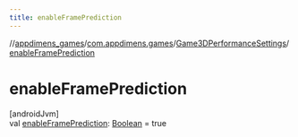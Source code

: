 ```yaml
---
title: enableFramePrediction
---
```

//[appdimens_games](../../../index.html)/[com.appdimens.games](../index.html)/[Game3DPerformanceSettings](index.html)/[enableFramePrediction](enable-frame-prediction.html)



# enableFramePrediction



[androidJvm]\
val [enableFramePrediction](enable-frame-prediction.html): [Boolean](https://kotlinlang.org/api/core/kotlin-stdlib/kotlin/-boolean/index.html) = true



